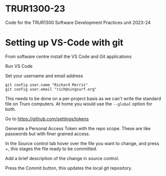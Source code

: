 # TRUR1300-23
Code for the TRUR1300 Software Development Practices unit 2023-24

# Setting up VS-Code with git

From software centre install the VS Code and Git applications

Run VS Code

Set your username and email address

    git config user.name "Richard Morris"
    git config user.email "rich@singsurf.org"

This needs to be done on a per-project basis as we can't write the standard file on Truro computers.
At home you would use the `--global` option for both.


Go to https://github.com/settings/tokens 

Generate a Personal Access Token with the repo scope. These are like passwords but with finer grained access.

In the Source control tab hover over the file you want to change, and press +, this stages the file ready to be committed.

Add a brief description of the change in source control.

Press the Commit button, this updates the local git repository. 



